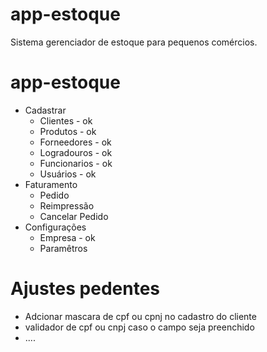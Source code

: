 # app-estoque
Sistema gerenciador de estoque para pequenos comércios.

# app-estoque
- Cadastrar
    - Clientes - ok
    - Produtos - ok
    - Forneedores - ok
    - Logradouros - ok
    - Funcionarios - ok
    - Usuários - ok
- Faturamento
    - Pedido
    - Reimpressão
    - Cancelar Pedido
- Configurações
    - Empresa - ok
    - Paramêtros
    

# Ajustes pedentes
- Adcionar mascara de cpf ou cpnj no cadastro do cliente
- validador de cpf ou cnpj caso o campo seja preenchido
- ....